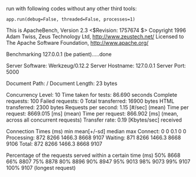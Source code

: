 run with following codes without any other third tools:

```
app.run(debug=False, threaded=False, processes=1)
```


This is ApacheBench, Version 2.3 <$Revision: 1757674 $>
Copyright 1996 Adam Twiss, Zeus Technology Ltd, http://www.zeustech.net/
Licensed to The Apache Software Foundation, http://www.apache.org/

Benchmarking 127.0.0.1 (be patient).....done


Server Software:        Werkzeug/0.12.2
Server Hostname:        127.0.0.1
Server Port:            5000

Document Path:          /
Document Length:        23 bytes

Concurrency Level:      10
Time taken for tests:   86.690 seconds
Complete requests:      100
Failed requests:        0
Total transferred:      16900 bytes
HTML transferred:       2300 bytes
Requests per second:    1.15 [#/sec] (mean)
Time per request:       8669.015 [ms] (mean)
Time per request:       866.902 [ms] (mean, across all concurrent requests)
Transfer rate:          0.19 [Kbytes/sec] received

Connection Times (ms)
              min  mean[+/-sd] median   max
Connect:        0    0   0.1      0       0
Processing:   872 8266 1466.3   8668    9107
Waiting:      871 8266 1466.3   8668    9106
Total:        872 8266 1466.3   8668    9107

Percentage of the requests served within a certain time (ms)
  50%   8668
  66%   8807
  75%   8878
  80%   8896
  90%   8947
  95%   9013
  98%   9073
  99%   9107
 100%   9107 (longest request)
